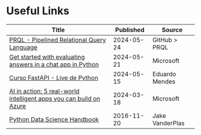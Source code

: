 # Useful Links

| Title                                                                                                                                                                                                           | Published  | Source          |
| --------------------------------------------------------------------------------------------------------------------------------------------------------------------------------------------------------------- | ---------- | --------------- |
| [PRQL - Pipelined Relational Query Language](https://github.com/PRQL/prql)                                                                                                                                      | 2024-05-24 | GitHub > PRQL   |
| [Get started with evaluating answers in a chat app in Python](https://learn.microsoft.com/en-us/azure/developer/python/get-started-app-chat-evaluations?tabs=github-codespaces)                                 | 2024-05-21 | Microsoft       |
| [Curso FastAPI - Live de Python](https://fastapidozero.dunossauro.com/)                                                                                                                                         | 2024-05-15 | Eduardo Mendes |
| [AI in action: 5 real-world intelligent apps you can build on Azure](https://techcommunity.microsoft.com/t5/ai-azure-ai-services-blog/ai-in-action-5-real-world-intelligent-apps-you-can-build-on/ba-p/4083413) | 2024-03-18 | Microsoft       |
| [Python Data Science Handbook](https://jakevdp.github.io/PythonDataScienceHandbook/)                                                                                                                            | 2016-11-20 | Jake VanderPlas |
